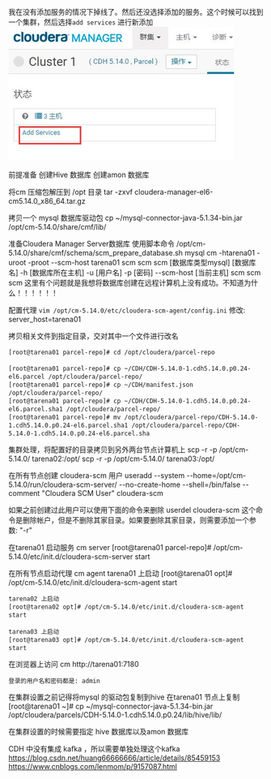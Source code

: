 

我在没有添加服务的情况下掉线了。然后还没选择添加的服务。这个时候可以找到一个集群，然后选择`add services` 进行新添加
![](./img/添加服务.jpg)




前提准备
    创建Hive 数据库
    创建amon 数据库


将cm 压缩包解压到 /opt 目录
    tar -zxvf cloudera-manager-el6-cm5.14.0_x86_64.tar.gz

拷贝一个 mysql 数据库驱动包
    cp ~/mysql-connector-java-5.1.34-bin.jar /opt/cm-5.14.0/share/cmf/lib/

准备Cloudera Manager Server数据库 使用脚本命令
    /opt/cm-5.14.0/share/cmf/schema/scm_prepare_database.sh mysql cm -htarena01 -uroot -proot --scm-host tarena01 scm scm scm
    [数据库类型mysql] [数据库名]  -h [数据库所在主机]  -u [用户名] -p [密码] --scm-host [当前主机] scm scm scm
    这里有个问题就是我想将数据库创建在远程计算机上没有成功。不知道为什么！！！！！！

配置代理 `vim /opt/cm-5.14.0/etc/cloudera-scm-agent/config.ini`
    修改: server_host=tarena01

拷贝相关文件到指定目录，交对其中一个文件进行改名

    [root@tarena01 parcel-repo]# cd /opt/cloudera/parcel-repo

    [root@tarena01 parcel-repo]# cp ~/CDH/CDH-5.14.0-1.cdh5.14.0.p0.24-el6.parcel /opt/cloudera/parcel-repo/
    [root@tarena01 parcel-repo]# cp ~/CDH/manifest.json /opt/cloudera/parcel-repo/
    [root@tarena01 parcel-repo]# cp ~/CDH/CDH-5.14.0-1.cdh5.14.0.p0.24-el6.parcel.sha1 /opt/cloudera/parcel-repo/
    [root@tarena01 parcel-repo]# mv /opt/cloudera/parcel-repo/CDH-5.14.0-1.cdh5.14.0.p0.24-el6.parcel.sha1 /opt/cloudera/parcel-repo/CDH-5.14.0-1.cdh5.14.0.p0.24-el6.parcel.sha



集群处理，将配置好的目录拷贝到另外两台节点计算机上
    scp -r -p /opt/cm-5.14.0/ tarena02:/opt/
    scp -r -p /opt/cm-5.14.0/ tarena03:/opt/

在所有节点创建 cloudera-scm 用户
    useradd --system --home=/opt/cm-5.14.0/run/cloudera-scm-server/ --no-create-home --shell=/bin/false --comment "Cloudera SCM User" cloudera-scm

如果之前创建过此用户可以使用下面的命令来删除
    userdel cloudera-scm
    这个命令是删除帐户，但是不删除其家目录。如果要删除其家目录，则需要添加一个参数: "-r"


在tarena01 启动服务 cm server
    [root@tarena01 parcel-repo]# /opt/cm-5.14.0/etc/init.d/cloudera-scm-server start


在所有节点启动代理 cm agent
    tarena01 上启动
    [root@tarena01 opt]# /opt/cm-5.14.0/etc/init.d/cloudera-scm-agent start

    tarena02 上启动
    [root@tarena02 opt]# /opt/cm-5.14.0/etc/init.d/cloudera-scm-agent start

    tarena03 上启动
    [root@tarena03 opt]# /opt/cm-5.14.0/etc/init.d/cloudera-scm-agent start


在浏览器上访问 cm
    http://tarena01:7180

    登录的用户名和密码都是: admin


在集群设置之前记得将mysql 的驱动包复制到hive
    在tarena01 节点上复制
    [root@tarena01 ~]# cp ~/mysql-connector-java-5.1.34-bin.jar /opt/cloudera/parcels/CDH-5.14.0-1.cdh5.14.0.p0.24/lib/hive/lib/


在集群设置的时候需要指定 hive 数据库以及amon 数据库


CDH 中没有集成 kafka ，所以需要单独处理这个kafka
    https://blog.csdn.net/huang66666666/article/details/85459153
    https://www.cnblogs.com/lenmom/p/9157087.html





